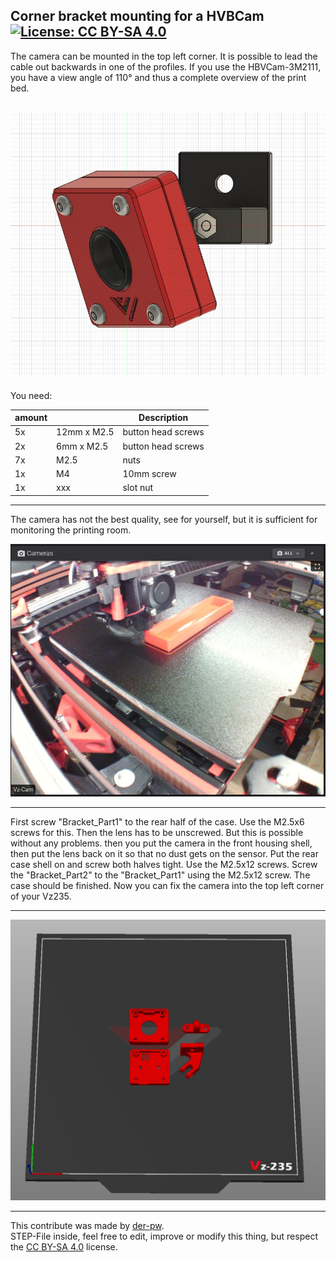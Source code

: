 ## Corner bracket mounting for a HVBCam [![License: CC BY-SA 4.0](https://img.shields.io/badge/License-CC%20BY--SA%204.0-lightgrey.svg)](https://creativecommons.org/licenses/by-sa/4.0/)


The camera can be mounted in the top left corner. It is possible to lead the cable out backwards in one of the profiles. If you use the HBVCam-3M2111, you have a view angle of 110° and thus a complete overview of the print bed.

![render of the camera](./images/render.jpg)
---

You need:

| amount |  | Description
| --- | --- | ---
| 5x | 12mm x M2.5 | button head screws
| 2x | 6mm x M2.5 | button head screws
| 7x | M2.5 | nuts
| 1x | M4 | 10mm screw
| 1x | xxx | slot nut

---

The camera has not the best quality, see for yourself, but it is sufficient for monitoring the printing room.

![Look inside the printer](./images/cam-view.jpg)

---

First screw "Bracket_Part1" to the rear half of the case. Use the M2.5x6 screws for this.
Then the lens has to be unscrewed. But this is possible without any problems. then you put the camera in the front housing shell, then put the lens back on it so that no dust gets on the sensor. Put the rear case shell on and screw both halves tight. Use the M2.5x12 screws. Screw the "Bracket_Part2" to the "Bracket_Part1" using the M2.5x12 screw.
The case should be finished. Now you can fix the camera into the top left corner of your Vz235.

---

![Look inside the printer](./images/prints.jpg)

---

This contribute was made by [der-pw](https://github.com/der-pw).  
STEP-File inside, feel free to edit, improve or modify this thing, but respect the [CC BY-SA 4.0](https://creativecommons.org/licenses/by-sa/4.0/) license.




